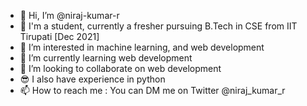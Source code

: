 - 👋 Hi, I’m @niraj-kumar-r
- 👨 I'm a student, currently a fresher pursuing B.Tech in CSE from IIT Tirupati [Dec 2021]
- 👀 I’m interested in machine learning, and web development
- 🌱 I’m currently learning web development
- 💞️ I’m looking to collaborate on web development
- 😎 I also have experience in python
- 📫 How to reach me : You can DM me on Twitter @niraj_kumar_r

<!---
niraj-kumar-r/niraj-kumar-r is a ✨ special ✨ repository because its `README.md` (this file) appears on your GitHub profile.
You can click the Preview link to take a look at your changes.
--->
